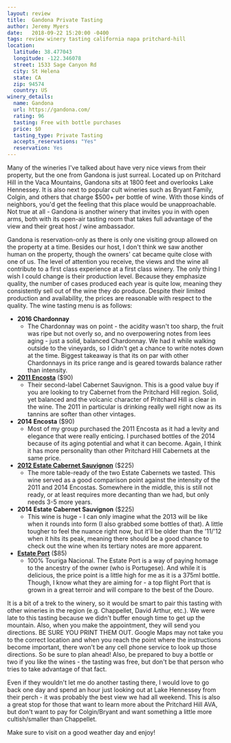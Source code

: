 ```yaml
---
layout: review
title:  Gandona Private Tasting
author: Jeremy Myers
date:   2018-09-22 15:20:00 -0400
tags: review winery tasting california napa pritchard-hill
location:
  latitude: 38.477043
  longitude: -122.346078
  street: 1533 Sage Canyon Rd
  city: St Helena
  state: CA
  zip: 94574
  country: US
winery_details:
  name: Gandona
  url: https://gandona.com/
  rating: 96
  tasting: Free with bottle purchases
  price: $0
  tasting_type: Private Tasting
  accepts_reservations: "Yes"
  reservation: Yes
---
```

Many of the wineries I've talked about have very nice views from their property, but the one from Gandona is just surreal.  Located up on Pritchard Hill in the Vaca Mountains, Gandona sits at 1800 feet and overlooks Lake Hennessey.  It is also next to popular cult wineries such as Bryant Family, Colgin, and others that charge $500+ per bottle of wine.  With those kinds of neighbors, you'd get the feeling that this place would be unapproachable.  Not true at all - Gandona is another winery that invites you in with open arms, both with its open-air tasting room that takes full advantage of the view and their great host / wine ambassador.

Gandona is reservation-only as there is only one visiting group allowed on the property at a time.  Besides our host, I don't think we saw another human on the property, though the owners' cat became quite close with one of us.  The level of attention you receive, the views and the wine all contribute to a first class experience at a first class winery.  The only thing I wish I could change is their production level.  Because they emphasize quality, the number of cases produced each year is quite low, meaning they consistently sell out of the wine they do produce.  Despite their limited production and availability, the prices are reasonable with respect to the quality.  The wine tasting menu is as follows:

* **2016 Chardonnay**
  * The Chardonnay was on point - the acidity wasn't too sharp, the fruit was ripe but not overly so, and no overpowering notes from lees aging - just a solid, balanced Chardonnay.  We had it while walking outside to the vineyards, so I didn't get a chance to write notes down at the time.  Biggest takeaway is that its on par with other Chardonnays in its price range and is geared towards balance rather than intensity. 
* [**2011 Encosta**](https://gandona.com/wine/#encosta) ($90)
  * Their second-label Cabernet Sauvignon.  This is a good value buy if you are looking to try Cabernet from the Pritchard Hill region.  Solid, yet balanced and the volcanic character of Pritchard Hill is clear in the wine.  The 2011 in particular is drinking really well right now as its tannins are softer than other vintages.
* **2014 Encosta** ($90)
  * Most of my group purchased the 2011 Encosta as it had a levity and elegance that were really enticing.  I purchased bottles of the 2014 because of its aging potential and what it can become.  Again, I think it has more personality than other Pritchard Hill Cabernets at the same price.
* [**2012 Estate Cabernet Sauvignon**](https://gandona.com/wine/#gandona) ($225)
  * The more table-ready of the two Estate Cabernets we tasted.  This wine served as a good comparison point against the intensity of the 2011 and 2014 Encostas.  Somewhere in the middle, this is still not ready, or at least requires more decanting than we had, but only needs 3-5 more years.
* **2014 Estate Cabernet Sauvignon** ($225)
  * This wine is huge - I can only imagine what the 2013 will be like when it rounds into form (I also grabbed some bottles of that).  A little tougher to feel the nuance right now, but it'll be older than the '11/'12 when it hits its peak, meaning there should be a good chance to check out the wine when its tertiary notes are more apparent.  
* [**Estate Port**](https://gandona.com/wine/#fraga) ($85)
  * 100% Touriga Nacional.  The Estate Port is a way of paying homage to the ancestry of the owner (who is Portugese).  And while it is delicious, the price point is a little high for me as it is a 375ml bottle.  Though, I know what they are aiming for - a top flight Port that is grown in a great terroir and will compare to the best of the Douro.  

It is a bit of a trek to the winery, so it would be smart to pair this tasting with other wineries in the region (e.g. Chappellet, David Arthur, etc.).  We were late to this tasting because we didn't buffer enough time to get up the mountain.  Also, when you make the appointment, they will send you directions.  BE SURE YOU PRINT THEM OUT.  Google Maps may not take you to the correct location and when you reach the point where the instructions become important, there won't be any cell phone service to look up those directions.  So be sure to plan ahead!  Also, be prepared to buy a bottle or two if you like the wines - the tasting was free, but don't be that person who tries to take advantage of that fact.

Even if they wouldn't let me do another tasting there, I would love to go back one day and spend an hour just looking out at Lake Hennessey from their perch - it was probably the best view we had all weekend.  This is also a great stop for those that want to learn more about the Pritchard Hill AVA, but don't want to pay for Colgin/Bryant and want something a little more cultish/smaller than Chappellet. 

Make sure to visit on a good weather day and enjoy!
